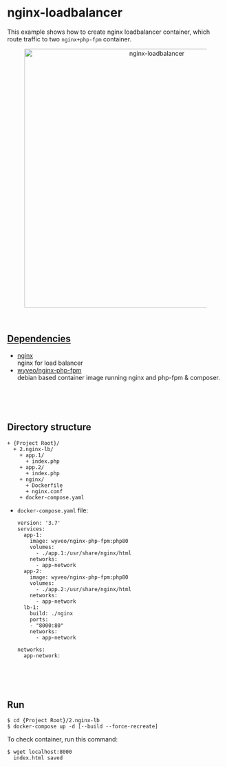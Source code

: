 # nginx-loadbalancer  
This example shows how to create nginx loadbalancer container, which  
route traffic to two `nginx+php-fpm` container.  

<figure>
<div style="text-align:center">
  <a href="https://drive.google.com/uc?export=view&id=11Oi7it8xYRrmKowaJ6Muvq3lCgGZ92vB">
  <img src="https://drive.google.com/uc?export=view&id=11Oi7it8xYRrmKowaJ6Muvq3lCgGZ92vB" style="width: 600px; max-width: 100%; height: auto" title="nginx-loadbalancer" />
</div>
</figure>

<br/>

## Dependencies  
* [nginx](https://hub.docker.com/_/nginx)  
  nginx for load balancer  
* [wyveo/nginx-php-fpm](https://github.com/wyveo/nginx-php-fpm)  
  debian based container image running nginx and php-fpm & composer.  

<br/><br/><br/>

## Directory structure  
  ```
  + {Project Root}/
    + 2.nginx-lb/  
      + app.1/  
        + index.php
      + app.2/  
        + index.php
      + nginx/  
        + Dockerfile
        + nginx.conf
      + docker-compose.yaml  
  ```

* `docker-compose.yaml` file:  
  ```
  version: '3.7'
  services:
    app-1:
      image: wyveo/nginx-php-fpm:php80
      volumes:
        - ./app.1:/usr/share/nginx/html
      networks:
        - app-network
    app-2:
      image: wyveo/nginx-php-fpm:php80
      volumes:
        - ./app.2:/usr/share/nginx/html
      networks:
        - app-network
    lb-1:
      build: ./nginx
      ports:
      - "8000:80"
      networks:
        - app-network

  networks:
    app-network:
  ``` 

<br/><br/><br/>

## Run  
```shell
$ cd {Project Root}/2.nginx-lb
$ docker-compose up -d [--build --force-recreate]
```

To check container, run this command:  
```shell
$ wget localhost:8000
  index.html saved
```
